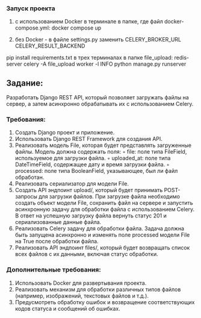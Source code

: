 ### Запуск проекта
1. с использованием Docker
в терминале в папке, где файл docker-compose.yml:
docker compose up

2. без Docker - в файле settings.py заменить
CELERY_BROKER_URL
CELERY_RESULT_BACKEND

pip install requirements.txt
в трех терминалах в папке file_upload:
redis-server
celery -A file_upload worker -l INFO
python manage.py runserver

## Задание:
Разработать Django REST API, который позволяет загружать файлы на сервер,
а затем асинхронно обрабатывать их с использованием Celery.

### Требования:
1. Создать Django проект и приложение.
2. Использовать Django REST Framework для создания API.
3. Реализовать модель File, которая будет представлять загруженные
   файлы. Модель должна содержать поля:
     ◦ file: поле типа FileField, используемое для загрузки файла.
     ◦ uploaded_at: поле типа DateTimeField, содержащее дату и
       время загрузки файла.
     ◦ processed: поле типа BooleanField, указывающее, был ли файл обработан.
4. Реализовать сериализатор для модели File.
5. Создать API эндпоинт upload/, который будет принимать POST-запросы
   для загрузки файлов. При загрузке файла необходимо создать объект
   модели File, сохранить файл на сервере и запустить асинхронную задачу
   для обработки файла с использованием Celery. В ответ на успешную
   загрузку файла вернуть статус 201 и сериализованные данные файла.
6. Реализовать Celery задачу для обработки файла. Задача должна быть
   запущена асинхронно и изменять поле processed модели File на True
   после обработки файла.
7. Реализовать API эндпоинт files/, который будет возвращать
   список всех файлов с их данными, включая статус обработки.

### Дополнительные требования:
1. Использовать Docker для развертывания проекта.
2. Реализовать механизм для обработки различных типов файлов
   (например, изображений, текстовых файлов и т.д.).
3. Предусмотреть обработку ошибок и возвращение соответствующих кодов
   статуса и сообщений об ошибках.